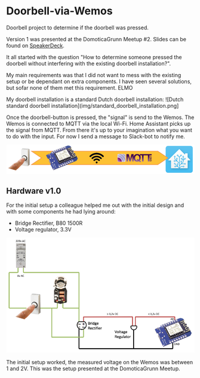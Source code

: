 # Doorbell-via-Wemos

Doorbell project to determine if the doorbell was pressed.

Version 1 was presented at the DomoticaGrunn Meetup #2. Slides can be found on [SpeakerDeck](https://speakerdeck.com/domoticagrunn/domoticagrunn-meetup-number-2).

It all started with the question "How to determine someone pressed the doorbell without interfering with the existing doorbell installation?".

My main requirements was that I did not want to mess with the existing setup or be dependant on extra components. I have seen several solutions, but sofar none of them met this requirement. ELMO

My doorbell installation is a standard Dutch doorbell installation:
![Dutch standard doorbell installation](img/standard_doorbell_installation.png]

Once the doorbell-button is pressed, the "signal" is send to the Wemos. The Wemos is connected to MQTT via the local Wi-Fi.
Home Assistant picks up the signal from MQTT. From there it's up to your imagination what you want to do with the input. 
For now I send a message to Slack-bot to notify me.

![From button press to HA via MQTT](img/from_button_to_HA_via_MQTT.png)

## Hardware v1.0
For the initial setup a colleague helped me out with the initial design and with some components he had lying around:
- Bridge Rectifier, B80 1500R
- Voltage regulator, 3.3V

![Hardware setup v1.0](img/hardware_setup_v1.0.png)

The initial setup worked, the measured voltage on the Wemos was between 1 and 2V. This was the setup presented at the DomoticaGrunn Meetup.
